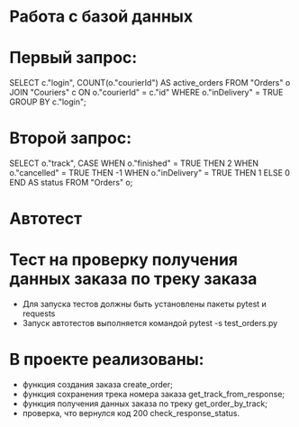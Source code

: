 # Работа с базой данных

# Первый запрос:

SELECT c."login", COUNT(o."courierId") AS active_orders
FROM "Orders" o
JOIN "Couriers" c ON o."courierId" = c."id"
WHERE o."inDelivery" = TRUE
GROUP BY c."login";

# Второй запрос:

SELECT 
    o."track",
    CASE
        WHEN o."finished" = TRUE THEN 2
        WHEN o."cancelled" = TRUE THEN -1
        WHEN o."inDelivery" = TRUE THEN 1
        ELSE 0
    END AS status
FROM "Orders" o;

# Автотест
# Тест на проверку получения данных заказа по треку заказа
- Для запуска тестов должны быть установлены пакеты pytest и requests
- Запуск автотестов выполняется командой pytest -s test_orders.py

# В проекте реализованы:
- функция создания заказа create_order;
- функция сохранения трека номера заказа get_track_from_response;
- функция получения данных заказа по треку get_order_by_track;
- проверка, что вернулся код 200 check_response_status.